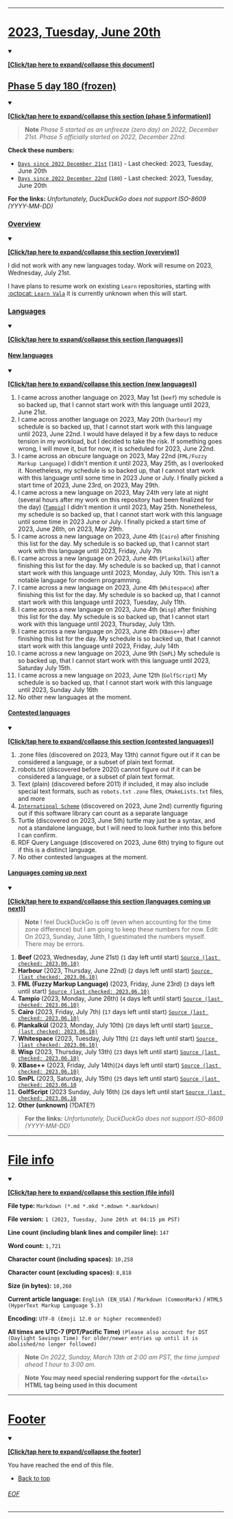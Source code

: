 	
***

# [2023, Tuesday, June 20th](#2023-Tuesday-June-20th)

<details open><summary><p lang="en"><b><u>[Click/tap here to expand/collapse this document]</u></b></p></summary>

## [Phase 5 day 180 (frozen)](#Phase-5-day-180-frozen)

<details open><summary><p lang="en"><b><u>[Click/tap here to expand/collapse this section (phase 5 information)]</u></b></p></summary>

> **Note** _Phase 5 started as an unfreeze (zero day) on 2022, December 21st. Phase 5 officially started on 2022, December 22nd._

**Check these numbers:**

- [`Days since 2022 December 21st`](https://duckduckgo.com/?q=days+since+december+21st+2022&t=ffab&ia=answer) (`181`) - Last checked: 2023, Tuesday, June 20th
- [`Days since 2022 December 22nd`](https://duckduckgo.com/?q=days+since+december+22nd+2022&t=ffab&ia=answer) (`180`) - Last checked: 2023, Tuesday, June 20th

**For the links:** _Unfortunately, DuckDuckGo does not support ISO-8609 (YYYY-MM-DD)_

</details>

### [Overview](#Overview)

<details open><summary><p lang="en"><b><u>[Click/tap here to expand/collapse this section (overview)]</u></b></p></summary>

I did not work with any new languages today. Work will resume on 2023, Wednesday, July 21st.

I have plans to resume work on existing `Learn` repositories, starting with [:octocat: `Learn Vala`](https://github.com/seanpm2001/Learn-Vala/) it is currently unknown when this will start.

</details>

### [Languages](#Languages)

<details open><summary><p lang="en"><b><u>[Click/tap here to expand/collapse this section (languages)]</u></b></p></summary>

#### [New languages](#New-languages)

<details open><summary><p lang="en"><b><u>[Click/tap here to expand/collapse this section (new languages)]</u></b></p></summary>

1. I came across another language on 2023, May 1st (`beef`) my schedule is so backed up, that I cannot start work with this language until 2023, June 21st.
2. I came across another language on 2023, May 20th (`harbour`) my schedule is so backed up, that I cannot start work with this language until 2023, June 22nd. I would have delayed it by a few days to reduce tension in my workload, but I decided to take the risk. If something goes wrong, I will move it, but for now, it is scheduled for 2023, June 22nd.
3. I came across an obscure language on 2023, May 22nd (`FML/Fuzzy Markup Language`) I didn't mention it until 2023, May 25th, as I overlooked it. Nonetheless, my schedule is so backed up, that I cannot start work with this language until some time in 2023 June or July. I finally picked a start time of 2023, June 23rd, on 2023, May 29th.
4. I came across a new language on 2023, May 24th very late at night (several hours after my work on this repository had been finalized for the day) ([`Tampio`](https://github.com/fergusq/tampio/)) I didn't mention it until 2023, May 25th. Nonetheless, my schedule is so backed up, that I cannot start work with this language until some time in 2023 June or July. I finally picked a start time of 2023, June 26th, on 2023, May 29th.
5. I came across a new language on 2023, June 4th (`Cairo`) after finishing this list for the day. My schedule is so backed up, that I cannot start work with this language until 2023, Friday, July 7th
6. I came across a new language on 2023, June 4th (`Plankalkül`) after finishing this list for the day. My schedule is so backed up, that I cannot start work with this language until 2023, Monday, July 10th. This isn't a notable language for modern programming.
7. I came across a new language on 2023, June 4th (`Whitespace`) after finishing this list for the day. My schedule is so backed up, that I cannot start work with this language until 2023, Tuesday, July 11th.
8. I came across a new language on 2023, June 4th (`Wisp`) after finishing this list for the day. My schedule is so backed up, that I cannot start work with this language until 2023, Thursday, July 13th.
9. I came across a new language on 2023, June 4th (`XBase++`) after finishing this list for the day. My schedule is so backed up, that I cannot start work with this language until 2023, Friday, July 14th
10. I came across a new language on 2023, June 9th (`SmPL`) My schedule is so backed up, that I cannot start work with this language until 2023, Saturday July 15th.
11. I came across a new language on 2023, June 12th (`GolfScript`) My schedule is so backed up, that I cannot start work with this language until 2023, Sunday July 16th
12. No other new languages at the moment.

</details> <!-- End: New languages !-->

#### [Contested languages](#Contested-languages)

<details open><summary><p lang="en"><b><u>[Click/tap here to expand/collapse this section (contested languages)]</u></b></p></summary>

1. .zone files (discovered on 2023, May 13th) cannot figure out if it can be considered a language, or a subset of plain text format.
2. robots.txt (discovered before 2020) cannot figure out if it can be considered a language, or a subset of plain text format.
3. Text (plain) (discovered before 2011) if included, it may also include special text formats, such as `robots.txt` `.zone` files, `CMakeLists.txt` files, and more
4. [`International Scheme`](https://github.com/metaphorm/international-scheme/) (discovered on 2023, June 2nd) currently figuring out if this software library can count as a separate language
5. Turtle (discovered on 2023, June 5th) turtle may just be a syntax, and not a standalone language, but I will need to look further into this before I can confirm.
6. RDF Query Language (discovered on 2023, June 6th) trying to figure out if this is a distinct language.
7. No other contested languages at the moment.

</details> <!-- End: Contested languages !-->

#### [Languages coming up next](#Languages-coming-up-next)

<details open><summary><p lang="en"><b><u>[Click/tap here to expand/collapse this section (languages coming up next)]</u></b></p></summary>

> **Note** I feel DuckDuckGo is off (even when accounting for the time zone difference) but I am going to keep these numbers for now. Edit: On 2023, Sunday, June 18th, I guestimated the numbers myself. There may be errors.

1. **Beef** (2023, Wednesday, June 21st) (`1` day left until start) [`Source (last checked: 2023.06.10)`](https://duckduckgo.com/?q=Days+until+June+21st+2023&t=ffab&ia=answer)
2. **Harbour** (2023, Thursday, June 22nd) (`2` days left until start) [`Source (last checked: 2023.06.10)`](https://duckduckgo.com/?q=Days+until+June+22nd+2023&t=ffab&ia=answer)
3. **FML (Fuzzy Markup Language)** (2023, Friday, June 23rd) (`3` days left until start) [`Source (last checked: 2023.06.10)`](https://duckduckgo.com/?t=ffab&q=Days+until+June+23rd+2023&ia=answer)
4. **Tampio** (2023, Monday, June 26th) (`4` days left until start) [`Source (last checked: 2023.06.10)`](https://duckduckgo.com/?q=Days+until+June+26th+2023&t=ffab&ia=answer)
5. **Cairo** (2023, Friday, July 7th) (`17` days left until start) [`Source (last checked: 2023.06.10)`](https://duckduckgo.com/?t=ffab&q=days+until+july+7th+2023&ia=answer)
6. **Plankalkül** (2023, Monday, July 10th) (`20` days left until start) [`Source (last checked: 2023.06.10)`](https://duckduckgo.com/?q=days+until+july+10th+2023&t=ffab&ia=answer)
7. **Whitespace** (2023, Tuesday, July 11th) (`21` days left until start) [`Source (last checked: 2023.06.10)`](https://duckduckgo.com/?q=days+until+july+11th+2023&t=ffab&ia=answer)
8. **Wisp** (2023, Thursday, July 13th) (`23` days left until start) [`Source (last checked: 2023.06.10)`](https://duckduckgo.com/?q=days+until+july+13th+2023&t=ffab&ia=answer)
9. **XBase++** (2023, Friday, July 14th)(`24` days left until start) [`Source (last checked: 2023.06.10)`](https://duckduckgo.com/?q=days+until+july+14th+2023&t=ffab&ia=answer)
10. **SmPL** (2023, Saturday, July 15th) (`25` days left until start) [`Source (last checked: 2023.06.10`](https://duckduckgo.com/?q=days+until+july+15th+2023&t=ffab&ia=answer)
11. **GolfScript** (2023 Sunday, July 16th) (`26` days left until start [`Source (last checked: 2023.06.16`](https://duckduckgo.com/?q=days+until+july+16th+2023&t=ffab&ia=answer)
12. **Other (unknown)** (?DATE?)

> **For the links:** _Unfortunately, DuckDuckGo does not support ISO-8609 (YYYY-MM-DD)_

</details> <!-- End: Languages coming up next !-->

<!-- Today wasn't planned to be a development day for new repositories. I am taking a temporary break from it to work on other projects. If I can gather more languages, I might start phase 4 (2022) earlier. <!-- Work is being done to get the [`Learn`](https://github.com/seanpm2001/Learn/) repository back up to date, as I couldn't keep up in the last 3 days of phase 3 of 2022. The current phase finished yesterday (2022, Tuesday, November 29th) new repositories are expected to start being created at an unknown time in 2022 December. !--> 

</details> <!-- End: languages !-->
<!-- This is the end of phase 4 (2022) of the acceleration project for `seanpm2001/Learn`. !-->

***

# [File info](#File-info)

<details open><summary><p lang="en"><b><u>[Click/tap here to expand/collapse this section (file info)]</u></b></p></summary>

**File type:** `Markdown (*.md *.mkd *.mdown *.markdown)`

**File version:** `1 (2023, Tuesday, June 20th at 04:15 pm PST)`

**Line count (including blank lines and compiler line):** `147`

**Word count:** `1,721`

**Character count (including spaces):** `10,258`

**Character count (excluding spaces):** `8,818`

**Size (in bytes):** `10,260`

**Current article language:** `English (EN_USA)` / `Markdown (CommonMark)` / `HTML5 (HyperText Markup Language 5.3)`

**Encoding:** `UTF-8 (Emoji 12.0 or higher recommended)`

**All times are UTC-7 (PDT/Pacific Time)** `(Please also account for DST (Daylight Savings Time) for older/newer entries up until it is abolished/no longer followed)`

> **Note** _On 2022, Sunday, March 13th at 2:00 am PST, the time jumped ahead 1 hour to 3:00 am._

> **Note** **You may need special rendering support for the `<details>` HTML tag being used in this document**

</details>

</details>

***

# [Footer](#Footer)

<details open><summary><p lang="en"><b><u>[Click/tap here to expand/collapse the footer]</u></b></p></summary>

You have reached the end of this file.

- [Back to top](#2023-Tuesday-June-20th)

</details>

###### [EOF](#EOF)

***
